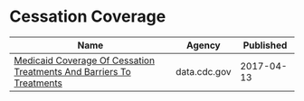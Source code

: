 # Cessation Coverage

Name | Agency | Published
---- | ---- | ---------
[Medicaid Coverage Of Cessation Treatments And Barriers To Treatments](../datasets/ntaa-dtex.md) | data.cdc.gov | 2017-04-13

